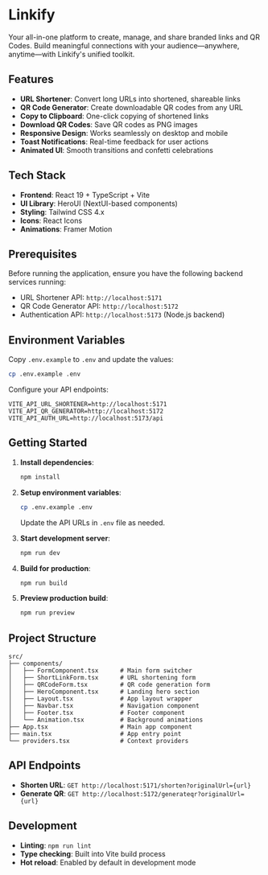 # Linkify

Your all-in-one platform to create, manage, and share branded links and QR Codes. Build meaningful connections with your audience—anywhere, anytime—with Linkify's unified toolkit.

## Features

- **URL Shortener**: Convert long URLs into shortened, shareable links
- **QR Code Generator**: Create downloadable QR codes from any URL
- **Copy to Clipboard**: One-click copying of shortened links
- **Download QR Codes**: Save QR codes as PNG images
- **Responsive Design**: Works seamlessly on desktop and mobile
- **Toast Notifications**: Real-time feedback for user actions
- **Animated UI**: Smooth transitions and confetti celebrations

## Tech Stack

- **Frontend**: React 19 + TypeScript + Vite
- **UI Library**: HeroUI (NextUI-based components)
- **Styling**: Tailwind CSS 4.x
- **Icons**: React Icons
- **Animations**: Framer Motion

## Prerequisites

Before running the application, ensure you have the following backend services running:

- URL Shortener API: `http://localhost:5171`
- QR Code Generator API: `http://localhost:5172`
- Authentication API: `http://localhost:5173` (Node.js backend)

## Environment Variables

Copy `.env.example` to `.env` and update the values:

```bash
cp .env.example .env
```

Configure your API endpoints:
```
VITE_API_URL_SHORTENER=http://localhost:5171
VITE_API_QR_GENERATOR=http://localhost:5172
VITE_API_AUTH_URL=http://localhost:5173/api
```

## Getting Started

1. **Install dependencies**:
   ```bash
   npm install
   ```

2. **Setup environment variables**:
   ```bash
   cp .env.example .env
   ```
   Update the API URLs in `.env` file as needed.

3. **Start development server**:
   ```bash
   npm run dev
   ```

4. **Build for production**:
   ```bash
   npm run build
   ```

5. **Preview production build**:
   ```bash
   npm run preview
   ```

## Project Structure

```
src/
├── components/
│   ├── FormComponent.tsx      # Main form switcher
│   ├── ShortLinkForm.tsx      # URL shortening form
│   ├── QRCodeForm.tsx         # QR code generation form
│   ├── HeroComponent.tsx      # Landing hero section
│   ├── Layout.tsx             # App layout wrapper
│   ├── Navbar.tsx             # Navigation component
│   ├── Footer.tsx             # Footer component
│   └── Animation.tsx          # Background animations
├── App.tsx                    # Main app component
├── main.tsx                   # App entry point
└── providers.tsx              # Context providers
```

## API Endpoints

- **Shorten URL**: `GET http://localhost:5171/shorten?originalUrl={url}`
- **Generate QR**: `GET http://localhost:5172/generateqr?originalUrl={url}`

## Development

- **Linting**: `npm run lint`
- **Type checking**: Built into Vite build process
- **Hot reload**: Enabled by default in development mode
